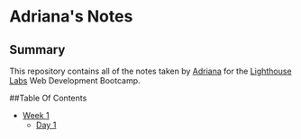 # Adriana's Notes 

## Summary 

This repository contains all of the notes taken by [Adriana](https://github.com/adrianaj24) for the [Lighthouse Labs](https://lighthouselabs.ca) Web Development Bootcamp.

##Table Of Contents 

* [Week 1](/Week_1)
  * [Day 1](/Week_1/Day_1)




